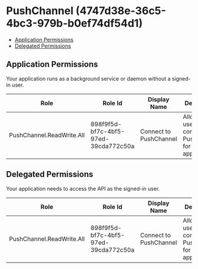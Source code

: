 # PushChannel (4747d38e-36c5-4bc3-979b-b0ef74df54d1)
- [Application Permissions](#application-permissions)
- [Delegated Permissions](#delegated-permissions)

## Application Permissions
Your application runs as a background service or daemon without a signed-in user.

| Role | Role Id | Display Name | Description |
|---|---|---|---|
| PushChannel.ReadWrite.All | 898f9f5d-bf7c-4bf5-97ed-39cda772c50a | Connect to PushChannel | Allows the user to connect to PushChannel for Fluid applications |

## Delegated Permissions
Your application needs to access the API as the signed-in user. 

| Role | Role Id | Display Name | Description |
|---|---|---|---|
| PushChannel.ReadWrite.All | 898f9f5d-bf7c-4bf5-97ed-39cda772c50a | Connect to PushChannel | Allows the user to connect to PushChannel for Fluid applications |

